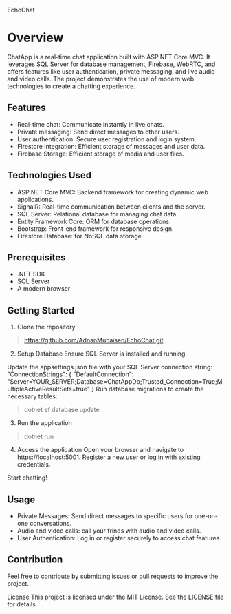 EchoChat

# Overview
ChatApp is a real-time chat application built with ASP.NET Core MVC. It leverages SQL Server for database management, Firebase, WebRTC, and offers features like user authentication, private messaging, and live audio and video calls. The project demonstrates the use of modern web technologies to create a chatting experience.

## Features
- Real-time chat: Communicate instantly in live chats.
- Private messaging: Send direct messages to other users.
- User authentication: Secure user registration and login system.
- Firestore Integration: Efficient storage of messages and user data.
- Firebase Storage: Efficient storage of media and user files.

## Technologies Used
- ASP.NET Core MVC: Backend framework for creating dynamic web applications.
- SignalR: Real-time communication between clients and the server.
- SQL Server: Relational database for managing chat data.
- Entity Framework Core: ORM for database operations.
- Bootstrap: Front-end framework for responsive design.
- Firestore Database: for NoSQL data storage

## Prerequisites
- .NET SDK
- SQL Server
- A modern browser

## Getting Started
1. Clone the repository
> https://github.com/AdnanMuhaisen/EchoChat.git

2. Setup Database
Ensure SQL Server is installed and running.

Update the appsettings.json file with your SQL Server connection string:
"ConnectionStrings": {
  "DefaultConnection": "Server=YOUR_SERVER;Database=ChatAppDb;Trusted_Connection=True;MultipleActiveResultSets=true"
}
Run database migrations to create the necessary tables:

> dotnet ef database update
3. Run the application
> dotnet run

4. Access the application
Open your browser and navigate to https://localhost:5001.
Register a new user or log in with existing credentials.

Start chatting!

## Usage
- Private Messages: Send direct messages to specific users for one-on-one conversations.
- Audio and video calls: call your frinds with audio and video calls.
- User Authentication: Log in or register securely to access chat features.

## Contribution
Feel free to contribute by submitting issues or pull requests to improve the project.

License
This project is licensed under the MIT License. See the LICENSE file for details.
